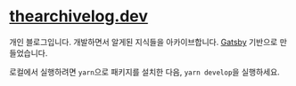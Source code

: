 # [thearchivelog.dev](https://thearchivelog.dev)

개인 블로그입니다. 개발하면서 알게된 지식들을 아카이브합니다. [Gatsby](https://gatsbyjs.org) 기반으로 만들었습니다.

로컬에서 실행하려면 `yarn`으로 패키지를 설치한 다음, `yarn develop`을 실행하세요.

